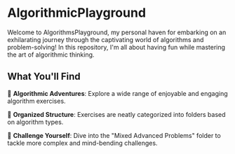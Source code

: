 # AlgorithmicPlayground

Welcome to AlgorithmsPlayground, my personal haven for embarking on an exhilarating journey through the captivating world of algorithms and problem-solving! In this repository, I'm all about having fun while mastering the art of algorithmic thinking.

## What You'll Find

🎯 **Algorithmic Adventures**: Explore a wide range of enjoyable and engaging algorithm exercises.

📂 **Organized Structure**: Exercises are neatly categorized into folders based on algorithm types.

🌟 **Challenge Yourself**: Dive into the "Mixed Advanced Problems" folder to tackle more complex and mind-bending challenges.
